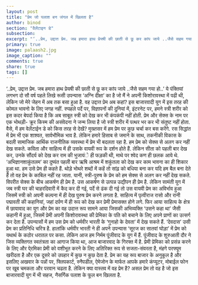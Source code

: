 ```yaml
---
layout: post
title: "प्रेम जो पलाश बन जंगल में खिलता है"
author: binod
section: "वैलेंटाइन डे"
subsection:
excerpt: "‘..प्रेम, उद्दात्त प्रेम. जब हमारा हाथ प्रेयषी की छाती से छू कर कांप जाये ..जैसे सहम गया हो..’ ये पंक्तियां लगभग दो सौ वर्ष पहले लिखे रूसी उपन्यास ‘अग्नि दीक्षा’ का है जो मैं ने अपनी किशोरावस्था में पढी थी, लेकिन जो मेरे जेहन में अब तक बसा हुआ है. वह उद्दात्त प्रेम अब कहां?"
primary: true
image: palaash2.jpg
image_caption: ""
comments: true
share: true
tags: []
---
```


‘..प्रेम, उद्दात्त प्रेम. जब हमारा हाथ प्रेयषी की छाती से छू कर कांप जाये ..जैसे सहम गया हो..’ ये पंक्तियां लगभग दो सौ वर्ष पहले लिखे रूसी उपन्यास ‘अग्नि दीक्षा’ का है जो मैं ने अपनी किशोरावस्था में पढी थी, लेकिन जो मेरे जेहन में अब तक बसा हुआ है. वह उद्दात्त प्रेम अब कहां? इस बाजारवादी युग में इस तरह की कोमल भावनो के लिए जगह नहीं. रुपहले पर्दे पर, विज्ञापनों की दुनियां में, इंटरनेट पर, हमने स्त्री शरीर को इस कदर बेपर्दा किया है कि अब साबूत स्त्री को देख कर भी कंपकंपी नहीं होती. प्रेम और सेक्स के नाम पर एक भोथड़ी- क्रूर किस्म की असंवेदना ने जन्म लिया है जो स्त्री शरीर में पत्थर भर कर भी संतुष्ट नहीं होता. वैसे, में हम वेलेंटाईन डे को किस तरह से देखें?
मुख्तसर में हम प्रेम पर कुछ चर्चा कर बस करेंगे. रस सिद्धांत में प्रेम भी एक शाश्वत, सार्वभौमिक भाव है. लेकिन हमारे हिसाब से जमाने के साथ, तकनीकी विकास के बदली सामाजिक आर्थिक राजनीतिक व्यवस्था में प्रेम भी बदलता रहा है. हम प्रेम को सेक्स से अलग कर नहीं देख सकते. कविता और साहित्य में ही उसके वायवी रूप के दर्शन होते हैं. लेकिन सीता को पहली बार देख कर, उनके सौंदर्य को देख कर राम की भुजायंे ही फड़की थी, माथे पर श्वेद कण ही छलक आये थे. ‘अभिज्ञानशाकुंतलम’ का दुष्यंत पहली बार ऋषि आश्रम में शकुंतला को देख कर काम भावना का ही शिकार हुआ था. हम उसे प्रेम ही कहते हैं. थोड़े भोथरे शब्दों में कहें तो सांढ़ को बधिया बना कर यदि हम बैल बना देते हैं तो वह प्रेम के काबिल नहीं रह जाता.
यानी, स्त्री-पुरुष के प्रेम को हम सेक्स से अलग कर नहीं देख सकते. विपरीत सेक्स के बीच आकर्षण ही प्रेम है. उस आकर्षण से उत्पन्न उद्यीपन ही प्रेम है. लेकिन सामंती युग में जब स्त्री घर की चाहरदिवारी में कैद कर दी गई, पर्दे से ढंक दी गई तो उस वायवी प्रेम का अविर्भाव हुआ जिसमें स्त्री को अपनी कल्पना में ही देख पुरुष प्रेम करने लगता है. साहित्य में पृत्वीराज रासो और रानी पद्मावती की कहानियां, जहां दर्पण में ही रूप को देख कर प्रेमी प्रेमासक्त होने लगे. फिर आया साहित्य के क्षेत्र में छायावाद का युग और प्रेम का वह उदात्त रूप सामने आया जिसकी अभिव्यक्ति ‘उसने कहा था’ जैसी कहानी में हुआ, जिसमें प्रेमी अपनी किशोरावस्था की प्रेमिका के पति को बचाने के लिए अपने प्राणों का उत्सर्ग कर देता है. उपन्यासों में हम उस प्रेम को धर्मवीर भारती के ‘गुनाहो के देवता’ में देख सकते हैं. ‘देवदास’ उसी प्रेम का प्रतिनिधि चरित्र है. हालांकि धर्मवीर भारती ने ही अपने उपन्यास ‘सूरज का सातवां घोड़ा’ में प्रेम को यथार्थ के कठोर धरातल पर कसा.
लेकिन आज हम निर्मम पूंजीवाद के युग में हैं. पूंजीवाद के शुरुआती दौर ने जिस व्यक्तिगत स्वतंत्रता का आगाज किया था, आज बाजारवाद के गिरफ्त में है. प्रेमी प्रेमिका को प्रसंन्न करने के लिए और पे्रमिका प्रेमी को वशीभूत करने के लिए अतिरिक्त रूप से सजता-संवरता है, मंहगे परफ्यूम खरीदता है और एक दूसरे को उपहार में कुछ न कुछ देता है. प्रेम का यह रूप बाजार के अनुकूल है और इसलिए अखवार के पन्नों पर, फ्लिपकार्ट, स्नैपडील, ऐमेजोन के मार्फत आपके हमारे कंप्यूटर, मोबाईल फोन पर खूब चमकता और परवान चढता है. लेकिन क्या वास्तव में वह प्रेम है?
असल प्रेम तो वह है जो इस बाजारवादी युग में भी सहज, नैसर्गिक पलाश के फूल बन खिलता है.
